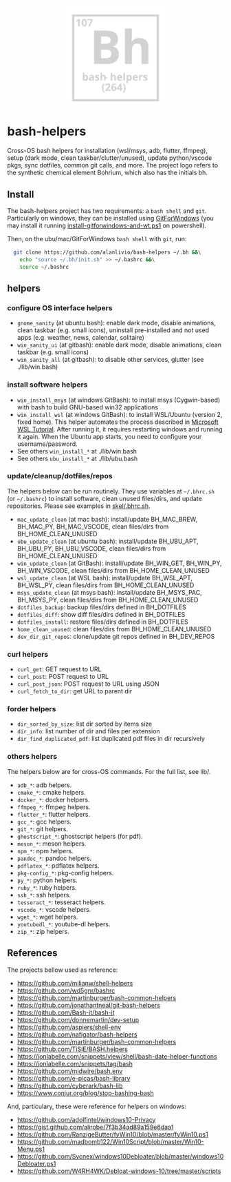 <h1 align="center"><img src="docs/mkdocs/logo.svg" width="250" onerror='this.style.display="none"'/></h1>

# bash-helpers

Cross-OS bash helpers for installation (wsl/msys, adb, flutter, ffmpeg), setup (dark mode, clean taskbar/clutter/unused), update python/vscode pkgs, sync dotfiles, common git calls, and more. 
The project logo refers to the synthetic chemical element Bohrium, which also has the initials bh.

## Install

The bash-helpers project has two requirements: a `bash shell` and `git`. Particularly on windows, they can be installed using [GitForWindows](https://gitforwindows.org/) (you may install it running [install-gitforwindows-and-wt.ps1](https://github.com/alanlivio/bash-helpers/blob/master/lib/win/install-gitforwindows-and-wt.ps1) on powershell). 

Then, on the ubu/mac/GitForWindows `bash shell` with `git`, run:
```bash
  git clone https://github.com/alanlivio/bash-helpers ~/.bh &&\
    echo "source ~/.bh/init.sh" >> ~/.bashrc &&\
    source ~/.bashrc
```

## helpers

### configure OS interface helpers

* `gnome_sanity` (at ubuntu bash): enable dark mode, disable animations, clean taskbar (e.g. small icons), uninstall pre-installed and not used apps (e.g. weather, news, calendar, solitaire)
* `win_sanity_ui` (at gitbash): enable dark mode, disable animations, clean taskbar (e.g. small icons)
* `win_sanity_all` (at gitbash): to disable other services, glutter (see ./lib/win.bash)

### install software helpers

* `win_install_msys` (at windows GitBash): to install msys (Cygwin-based) with bash to build GNU-based win32 applications
* `win_install_wsl` (at windows GitBash): to install WSL/Ubuntu (version 2, fixed home). This helper automates the process described in [Microsoft WSL Tutorial](https://docs.microsoft.com/en-us/windows/wsl/wsl2-install). After running it, it requires restarting windows and running it again. When the Ubuntu app starts, you need to configure your username/password.
* See others `win_install_*` at ./lib/win.bash
* See others `ubu_install_*` at ./lib/ubu.bash

### update/cleanup/dotfiles/repos

The helpers below can be run routinely. They use variables at `~/.bhrc.sh` (or `~/.bashrc`) to install software, clean unused files/dirs, and update repositories. Please see examples in [skel/.bhrc.sh](https://github.com/alanlivio/bash-helpers/blob/master/skel/.bhrc.sh).

* `mac_update_clean` (at mac bash): install/update BH_MAC_BREW, BH_MAC_PY, BH_MAC_VSCODE, clean files/dirs from BH_HOME_CLEAN_UNUSED
* `ubu_update_clean` (at ubuntu bash): install/update BH_UBU_APT, BH_UBU_PY, BH_UBU_VSCODE, clean files/dirs from BH_HOME_CLEAN_UNUSED
* `win_update_clean` (at GitBash): install/update BH_WIN_GET, BH_WIN_PY, BH_WIN_VSCODE, clean files/dirs from BH_HOME_CLEAN_UNUSED
* `wsl_update_clean` (at WSL bash): install/update BH_WSL_APT, BH_WSL_PY, clean files/dirs from BH_HOME_CLEAN_UNUSED
* `msys_update_clean` (at msys bash): install/update BH_MSYS_PAC, BH_MSYS_PY, clean files/dirs from BH_HOME_CLEAN_UNUSED
* `dotfiles_backup`: backup files/dirs defined in BH_DOTFILES
* `dotfiles_diff`: show diff files/dirs defined in BH_DOTFILES
* `dotfiles_install`: restore files/dirs defined in BH_DOTFILES
* `home_clean_unused`: clean files/dirs from BH_HOME_CLEAN_UNUSED
* `dev_dir_git_repos`: clone/update git repos defined in BH_DEV_REPOS

### curl helpers

* `curl_get`: GET request to URL
* `curl_post`: POST request to URL
* `curl_post_json`: POST request to URL using JSON
* `curl_fetch_to_dir`: get URL to parent dir

### forder helpers

* `dir_sorted_by_size`: list dir sorted by items size
* `dir_info`: list number of dir and files per extension
* `dir_find_duplicated_pdf`: list duplicated pdf files in dir recursively

### others helpers

The helpers below are for cross-OS commands. For the full list, see lib/.

* `adb_*`: adb helpers.
* `cmake_*`: cmake helpers.
* `docker_*`: docker helpers.
* `ffmpeg_*`: ffmpeg helpers.
* `flutter_*`: flutter helpers.
* `gcc_*`: gcc helpers.
* `git_*`: git helpers.
* `ghostscript_*`: ghostscript helpers (for pdf).
* `meson_*`: meson helpers.
* `npm_*`: npm helpers.
* `pandoc_*`: pandoc helpers.
* `pdflatex_*`: pdflatex helpers.
* `pkg-config_*`: pkg-config helpers.
* `py_*`: python helpers.
* `ruby_*`: ruby helpers.
* `ssh_*`: ssh helpers.
* `tesseract_*`: tesseract helpers.
* `vscode_*`: vscode helpers.
* `wget_*`: wget helpers.
* `youtubedl_*`: youtube-dl helpers.
* `zip_*`: zip helpers.

## References

The projects bellow used as reference:

* <https://github.com/milianw/shell-helpers>
* <https://github.com/wd5gnr/bashrc>
* <https://github.com/martinburger/bash-common-helpers>
* <https://github.com/jonathantneal/git-bash-helpers>
* <https://github.com/Bash-it/bash-it>
* <https://github.com/donnemartin/dev-setup>
* <https://github.com/aspiers/shell-env>
* <https://github.com/nafigator/bash-helpers>
* <https://github.com/martinburger/bash-common-helpers>
* <https://github.com/TiSiE/BASH.helpers>
* <https://jonlabelle.com/snippets/view/shell/bash-date-helper-functions>
* <https://jonlabelle.com/snippets/tag/bash>
* <https://github.com/midwire/bash.env>
* <https://github.com/e-picas/bash-library>
* <https://github.com/cyberark/bash-lib>
* <https://www.conjur.org/blog/stop-bashing-bash>

And, particulary, these were reference for helpers on windows:

* <https://github.com/adolfintel/windows10-Privacy>
* <https://gist.github.com/alirobe/7f3b34ad89a159e6daa1>
* <https://github.com/RanzigeButter/fyWin10/blob/master/fyWin10.ps1>
* <https://github.com/madbomb122/Win10Script/blob/master/Win10-Menu.ps1>
* <https://github.com/Sycnex/windows10Debloater/blob/master/windows10Debloater.ps1>
* <https://github.com/W4RH4WK/Debloat-windows-10/tree/master/scripts>
